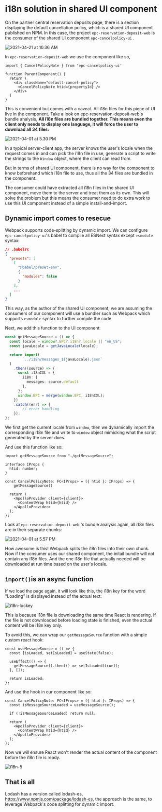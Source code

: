# i18n solution in shared UI component

On the partner central reservation deposits page, there is a section displaying the default cancellation policy, which is a shared UI component published on NPM. In this case, the project `epc-reservation-deposit-web` is the consumer of the shared UI component `epc-cancelpolicy-ui` . 

![2021-04-21 at 10.36 AM](i18n-cp-section.png)

In `epc-reservation-deposit-web` we use the component like so,

```tsx
import { CancelPolicyNote } from 'epc-cancelpolicy-ui'

function ParentComponent() {
  return (
    <div className="default-cancel-policy">
      <CancelPolicyNote htid={propertyId} />
    </div>
  )
}
```

This is convenient but comes with a caveat. All i18n files for this piece of UI live in the component. Take a look on epc-reservation-deposit-web's bundle analysis, **All i18n files are bundled together. This means even the client only needs to display one language, it will force the user to download all 34 files:** 

![2021-04-01 at 5.30 PM](i18n-before-op.png)

In a typical server-client app, the server knows the user's locale when the request comes in and can pick the i18n file in use, generate a script to write the strings to the `Window` object,  where the client can read from.

But in terms of shared UI component, there is no way for the component to know beforehand which i18n file to use, thus all the 34 files are bundled in the component.

The consumer could have extracted all i18n files in the shared UI component, move them to the server and treat them as its own. This will solve the problem but this means the consumer need to do extra work to use this UI component instead of a simple install-and-import. 

## Dynamic import comes to resecue

Webpack supports code-splitting by dynamic import. We can configure `epc-cancelpolicy-ui`'s babel to compile all ESNext syntax except `esmodule` syntax:

```json
// .babelrc
{
  "presets": [
    [
      "@babel/preset-env",
      {
        "modules": false
      }
    ],
    ...
  ]
}
```

This way, as the author of the shared UI component, we are assuming the consumers of our component will use a bundler such as Webpack which supports `esmodule` syntax to further compile the code. 

Next, we add this function to the UI component: 

```typescript
const getMessageSource = () => {
  const locale = window?.EPC?.i18n?.locale || "en_US";
  const javaLocale = getJavaLocale(locale);

  return import(
		`../i18n/messages_${javaLocale}.json`
  )
    .then((source) => {
      const i18nCXL = {
        i18n: {
          messages: source.default
        },
      };
      window.EPC = merge(window.EPC, i18nCXL);
    })
    .catch((err) => {
  		// error handling
    });
};
```

We first get the current locale from `window`, then we dynamically import the corresponding i18n file and write to `window` object mimicking what the script generated by the server does. 

And use this function like so:

```tsx
import getMessageSource from "./getMessageSource";

interface IProps {
  htid: number;
}

const CancelPolicyNote: FC<IProps> = ({ htid }: IProps) => {
	getMessageSource()

  return (
    <ApolloProvider client={client}>
      <ContentWrap htid={htid} />
    </ApolloProvider>
  );
};
```

Look at `epc-reservation-deposit-web` 's bundle analysis again, all i18n files are in their separate chunks: 

![2021-04-01 at 5.57 PM](i18n-4.png)

How awesome is this! Webpack splits the i18n files into their own chunk. Now if the consumer uses our shared component, the initail bundle will not contain any i18n files. And the one i18n file that actually needed will be downloaded at run time based on the user's locale. 

## `import()`is an async function

If we load the page again, it will look like this, the i18n key for the word "Loading" is displayed instead of the actual text:

![i18n-lockey](i18n-lockey.png) 

This is because i18n file is downloading the same time React is rendering. If the file is not downloaded before loading state is finished, even the actual content will be i18n key only.

To avoid this, we can wrap our `getMessageSource` function with a simple custom react hook:

```react
const useMessageSource = () => {
  const [isLoaded, setIsLoaded] = useState(false);

  useEffect(() => {
    getMessageSource().then(() => setIsLoaded(true));
  }, []);

  return isLoaded;
};
```

And use the hook in our component like so:

```react
const CancelPolicyNote: FC<IProps> = ({ htid }: IProps) => {
  const isMessageSourceLoaded = useMessageSource();

  if (!isMessageSourceLoaded) return null;

  return (
    <ApolloProvider client={client}>
      <ContentWrap htid={htid} />
    </ApolloProvider>
  );
};
```

Now we will ensure React won't render the actual content of the component before the i18n file is ready. 

![i18n-5](i18n-5.png)

## That is all

Lodash has a version called lodash-es, https://www.npmjs.com/package/lodash-es, the approach is the same, to leverage Webpack's code splitting for dynamic import.
